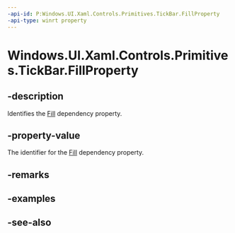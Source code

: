 ```yaml
---
-api-id: P:Windows.UI.Xaml.Controls.Primitives.TickBar.FillProperty
-api-type: winrt property
---
```


<!-- Property syntax
public Windows.UI.Xaml.DependencyProperty FillProperty { get; }
-->

# Windows.UI.Xaml.Controls.Primitives.TickBar.FillProperty

## -description
Identifies the [Fill](tickbar_fill.md) dependency property.



## -property-value
The identifier for the [Fill](tickbar_fill.md) dependency property.

## -remarks

## -examples

## -see-also
